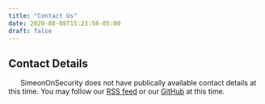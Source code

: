 ```yaml
---
title: "Contact Us"
date: 2020-08-08T15:23:58-05:00
draft: false
---
```


## Contact Details
      SimeonOnSecurity does not have publically available contact details at this time.
You may follow our [RSS feed](https://simeononsecurity.com/sitemap.xml) or our [GitHub](https://github.com/simeononsecurity) at this time.
